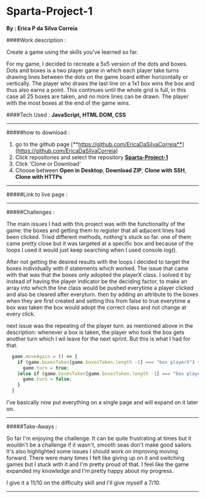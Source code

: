 # Sparta-Project-1
**By : Erica P da Silva Correia**

####Work description :

Create a game using the skills you've learned so far.

For my game, I decided to recreate a 5x5 version of the dots and boxes. 
Dots and boxes is a two player game in which each player take turns drawing lines between the dots on the game board either horizontally or vertically. The player who draws the last line on a 1x1 box wins the box and thus also earns a point. This continues until the whole grid is full, in this case all 25 boxes are taken, and no more lines can be drawn. The player with the most boxes at the end of the game wins.


####Tech Used :
**JavaScript, HTML DOM, CSS**

-----
#####how to download :


1. go to the github page [**https://github.com/EricaDaSilvaCorreia**](https://github.com/EricaDaSilvaCorreia)
2. Click repositories and select the repository [**Sparta-Project-1**](https://github.com/EricaDaSilvaCorreia/Sparta-Project-1)
3. Click 'Clone or Download'
4. Choose between **Open in Desktop**, **Download ZIP**, **Clone with SSH**, **Clone with HTTPs**

-----

#####Link to live page :

--------


#####Challenges :

The main issues I had with this project was with the functionality of the game: the boxes and getting them to register that all adjacent lines had been clicked. 
Tried different methods, nothing's stuck so far. one of them came pretty close but it was targeted at a specific box and because of the loops I used it would just keep searching when I used console.log().

After not getting the desired results with the loops I decided to target the boxes individually with if statements which worked. The issue that came with that was that the boxes only adopted the playerX class. I solved it by instead of having the player indicator be the deciding factor, to make an array into which the line class would be pushed everytime a player clicked and also be cleared after everyturn. then by adding an attribute to the boxes when they are first created and setting this from false to true everytime a box was taken the box would adopt the correct class and not change at every click.

next issue was the repeating of the player turn. as mentioned above in the description: whenever a box is taken, the player who took the box gets another turn which I wil leave for the next sprint. But this is what I had for that.


~~~javascript
  game.moveAgain = () => {
    if (game.boxesTaken[game.boxesTaken.length -1] === "box playerX") {
      game.turn = true;
    }else if (game.boxesTaken[game.boxesTaken.length -1] === "box playerY") {
      game.turn = false;
    }
  }

~~~

I've basically now put everything on a single page and will expand on it later on.

-----

#####Take-Aways :

So far I'm enjoying the challenge. It can be quite frustrating at times but it wouldn't be a challenge if it wasn't, smooth seas don't make good sailors. It's also highlighted some issues I should work on improving moving forward. There were  many times I felt like giving up on it and switching games but I stuck with it and I'm pretty proud of that. I feel like the game expanded my knowledge and I'm pretty happy about my progress. 

I give it a 11/10 on the difficulty skill and I'll give myself a 7/10.

-----

